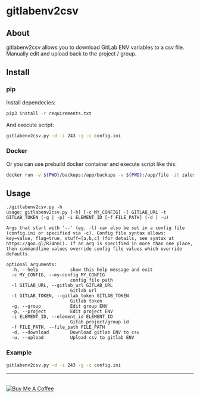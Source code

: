 # gitlabenv2csv

## About

gitlabenv2csv allows you to download GitLab ENV variables to a csv file. Manually edit and upload back to the project / group.

## Install

### pip

Install dependecies:

```bash
pip3 install -r requirements.txt
```
And execute script:

```bash
gitlabenv2csv.py -d -i 243 -g -c config.ini
```

### Docker

Or you can use prebuild docker container and execute script like this:

```bash
docker run -v ${PWD}/backups:/app/backups -v ${PWD}:/app/file -it zales/gitlabenv2csv:latest -l https://gitlab.eman.cz -t <api_token> -i 987 -p -u -f /app/file/gitlab_env.csv
```

## Usage

```
./gitlabenv2csv.py -h
usage: gitlabenv2csv.py [-h] [-c MY_CONFIG] -l GITLAB_URL -t GITLAB_TOKEN (-g | -p) -i ELEMENT_ID [-f FILE_PATH] (-d | -u)

Args that start with '--' (eg. -l) can also be set in a config file (config.ini or specified via -c). Config file syntax allows: key=value, flag=true, stuff=[a,b,c] (for details, see syntax at
https://goo.gl/R74nmi). If an arg is specified in more than one place, then commandline values override config file values which override defaults.

optional arguments:
  -h, --help            show this help message and exit
  -c MY_CONFIG, --my-config MY_CONFIG
                        config file path
  -l GITLAB_URL, --gitlab_url GITLAB_URL
                        Gitlab url
  -t GITLAB_TOKEN, --gitlab_token GITLAB_TOKEN
                        Gitlab token
  -g, --group           Edit group ENV
  -p, --project         Edit project ENV
  -i ELEMENT_ID, --element_id ELEMENT_ID
                        Gitab project/group id
  -f FILE_PATH, --file_path FILE_PATH
  -d, --download        Download gitlab ENV to csv
  -u, --upload          Upload csv to gitlab ENV
```

### Example

```bash
gitlabenv2csv.py -d -i 243 -g -c config.ini
```

---

<br>
<a href="https://www.buymeacoffee.com/zales" target="_blank"><img src="https://www.buymeacoffee.com/assets/img/custom_images/yellow_img.png" alt="Buy Me A Coffee"></a>